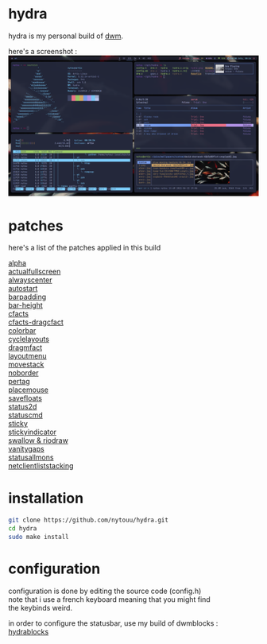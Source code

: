 # hydra
hydra is my personal build of [dwm](https://dwm.suckless.org/).

here's a screenshot :\
![screenshot](https://raw.githubusercontent.com/nytouu/hydra/master/screenshot.png)

# patches
here's a list of the patches applied in this build

[alpha](https://dwm.suckless.org/patches/alpha/)\
[actualfullscreen](https://dwm.suckless.org/patches/actualfullscreen/)\
[alwayscenter](https://dwm.suckless.org/patches/alwayscenter/)\
[autostart](https://dwm.suckless.org/patches/autostart/)\
[barpadding](https://dwm.suckless.org/patches/barpadding/)\
[bar-height](https://dwm.suckless.org/patches/bar_height/)\
[cfacts](https://dwm.suckless.org/patches/cfacts/)\
[cfacts-dragcfact](https://github.com/bakkeby/patches/wiki/dragcfact)\
[colorbar](https://dwm.suckless.org/patches/colorbar/)\
[cyclelayouts](https://dwm.suckless.org/patches/cyclelayouts/)\
[dragmfact](https://github.com/bakkeby/patches/wiki/dragmfact)\
[layoutmenu](https://dwm.suckless.org/patches/layoutmenu/)\
[movestack](https://dwm.suckless.org/patches/movestack/)\
[noborder](https://dwm.suckless.org/patches/noborder/)\
[pertag](https://dwm.suckless.org/patches/pertag/)\
[placemouse](https://github.com/bakkeby/patches/wiki/placemouse)\
[savefloats](https://dwm.suckless.org/patches/save_floats/)\
[status2d](https://dwm.suckless.org/patches/status2d/)\
[statuscmd](https://dwm.suckless.org/patches/statuscmd/)\
[sticky](https://dwm.suckless.org/patches/sticky/)\
[stickyindicator](https://dwm.suckless.org/patches/stickyindicator/)\
[swallow & riodraw](https://github.com/bakkeby/patches/wiki/riodraw)\
[vanitygaps](https://dwm.suckless.org/patches/vanitygaps/)\
[statusallmons](https://dwm.suckless.org/patches/statusallmons/)\
[netclientliststacking](https://github.com/bakkeby/patches/wiki/netclientliststacking)

# installation
```sh
git clone https://github.com/nytouu/hydra.git
cd hydra
sudo make install
```

# configuration
configuration is done by editing the source code (config.h)\
note that i use a french keyboard meaning that you might find\
the keybinds weird.

in order to configure the statusbar, use my build of dwmblocks :\
[hydrablocks](https://github.com/nytouu/hydrablocks)
